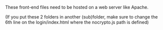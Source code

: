 These front-end files need to be hosted on a web server like Apache.

(If you put these 2 folders in another (sub)folder, make sure to change the 6th line on the login/index.html where the nocrypto.js path is defined)
